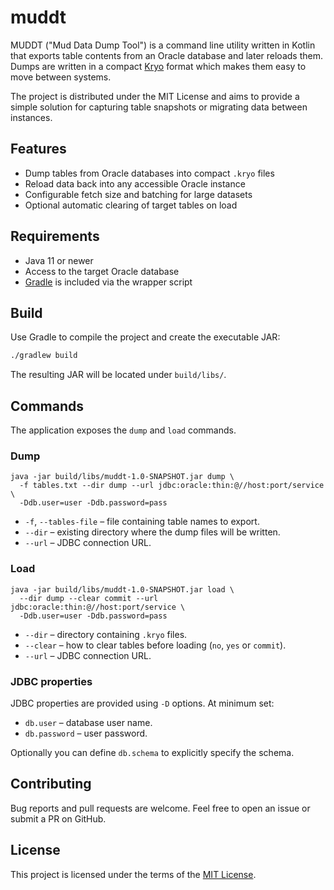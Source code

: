 # muddt

MUDDT ("Mud Data Dump Tool") is a command line utility written in Kotlin that
exports table contents from an Oracle database and later reloads them.  Dumps
are written in a compact [Kryo](https://github.com/EsotericSoftware/kryo)
format which makes them easy to move between systems.

The project is distributed under the MIT License and aims to provide a simple
solution for capturing table snapshots or migrating data between instances.

## Features

- Dump tables from Oracle databases into compact `.kryo` files
- Reload data back into any accessible Oracle instance
- Configurable fetch size and batching for large datasets
- Optional automatic clearing of target tables on load

## Requirements

- Java 11 or newer
- Access to the target Oracle database
- [Gradle](https://gradle.org/) is included via the wrapper script

## Build

Use Gradle to compile the project and create the executable JAR:

```bash
./gradlew build
```

The resulting JAR will be located under `build/libs/`.

## Commands

The application exposes the `dump` and `load` commands.

### Dump

```
java -jar build/libs/muddt-1.0-SNAPSHOT.jar dump \
  -f tables.txt --dir dump --url jdbc:oracle:thin:@//host:port/service \
  -Ddb.user=user -Ddb.password=pass
```

* `-f`, `--tables-file` – file containing table names to export.
* `--dir` – existing directory where the dump files will be written.
* `--url` – JDBC connection URL.

### Load

```
java -jar build/libs/muddt-1.0-SNAPSHOT.jar load \
  --dir dump --clear commit --url jdbc:oracle:thin:@//host:port/service \
  -Ddb.user=user -Ddb.password=pass
```

* `--dir` – directory containing `.kryo` files.
* `--clear` – how to clear tables before loading (`no`, `yes` or `commit`).
* `--url` – JDBC connection URL.

### JDBC properties

JDBC properties are provided using `-D` options. At minimum set:

* `db.user` – database user name.
* `db.password` – user password.

Optionally you can define `db.schema` to explicitly specify the schema.

## Contributing

Bug reports and pull requests are welcome.  Feel free to open an issue or
submit a PR on GitHub.

## License

This project is licensed under the terms of the [MIT
License](LICENSE).
